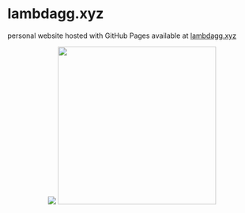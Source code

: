 # lambdagg.xyz
personal website hosted with GitHub Pages available at [lambdagg.xyz](https://lambdagg.xyz)

<p align="center">
  <img src="https://lambdagg.xyz/assets/images/maracas.gif">
  <img src="https://lambdagg.xyz/assets/images/clippit.gif" width="320px">
</p>
